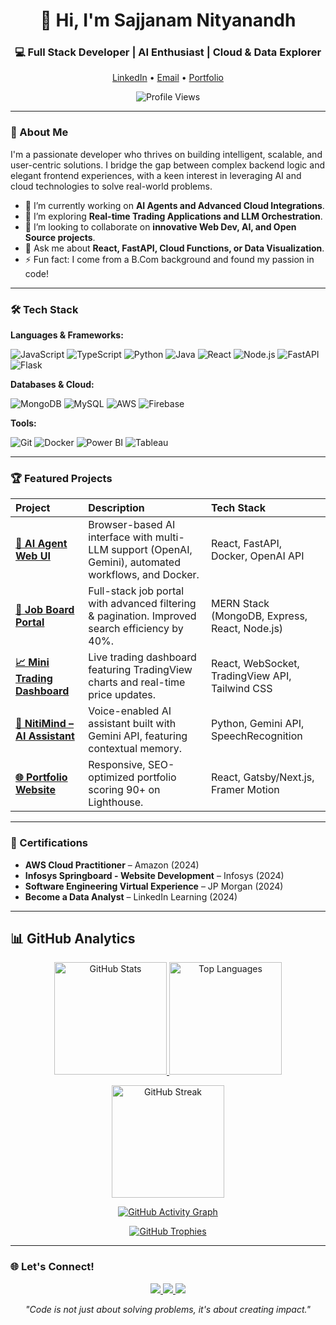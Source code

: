 <h1 align="center">👋 Hi, I'm Sajjanam Nityanandh</h1>
<h3 align="center">💻 Full Stack Developer | AI Enthusiast | Cloud & Data Explorer</h3>

<p align="center">
  <a href="https://www.linkedin.com/in/nityanandh-sajjanam-994543209/">LinkedIn</a> •
  <a href="nnithin357@gmail.com">Email</a> •
  <a href="https://nityanandh.netlify.app/">Portfolio</a>
</p>

<p align="center">
  <img src="https://komarev.com/ghpvc/?username=yourusername&label=Profile%20Views&color=0e75b6&style=flat" alt="Profile Views" />
</p>

---

### 🚀 About Me

I'm a passionate developer who thrives on building intelligent, scalable, and user-centric solutions. I bridge the gap between complex backend logic and elegant frontend experiences, with a keen interest in leveraging AI and cloud technologies to solve real-world problems.

- 🔭 I’m currently working on **AI Agents and Advanced Cloud Integrations**.
- 🌱 I’m exploring **Real-time Trading Applications and LLM Orchestration**.
- 👯 I’m looking to collaborate on **innovative Web Dev, AI, and Open Source projects**.
- 💬 Ask me about **React, FastAPI, Cloud Functions, or Data Visualization**.
- ⚡ Fun fact: I come from a B.Com background and found my passion in code!

---

### 🛠️ Tech Stack

**Languages & Frameworks:**

![JavaScript](https://img.shields.io/badge/JavaScript-F7DF1E?style=for-the-badge&logo=javascript&logoColor=black)
![TypeScript](https://img.shields.io/badge/TypeScript-007ACC?style=for-the-badge&logo=typescript&logoColor=white)
![Python](https://img.shields.io/badge/Python-3776AB?style=for-the-badge&logo=python&logoColor=white)
![Java](https://img.shields.io/badge/Java-ED8B00?style=for-the-badge&logo=openjdk&logoColor=white)
![React](https://img.shields.io/badge/React-20232A?style=for-the-badge&logo=react&logoColor=61DAFB)
![Node.js](https://img.shields.io/badge/Node.js-339933?style=for-the-badge&logo=nodedotjs&logoColor=white)
![FastAPI](https://img.shields.io/badge/FastAPI-009688?style=for-the-badge&logo=fastapi&logoColor=white)
![Flask](https://img.shields.io/badge/Flask-000000?style=for-the-badge&logo=flask&logoColor=white)

**Databases & Cloud:**

![MongoDB](https://img.shields.io/badge/MongoDB-47A248?style=for-the-badge&logo=mongodb&logoColor=white)
![MySQL](https://img.shields.io/badge/MySQL-4479A1?style=for-the-badge&logo=mysql&logoColor=white)
![AWS](https://img.shields.io/badge/AWS-FF9900?style=for-the-badge&logo=amazonaws&logoColor=white)
![Firebase](https://img.shields.io/badge/Firebase-FFCA28?style=for-the-badge&logo=firebase&logoColor=black)

**Tools:**

![Git](https://img.shields.io/badge/Git-F05032?style=for-the-badge&logo=git&logoColor=white)
![Docker](https://img.shields.io/badge/Docker-2496ED?style=for-the-badge&logo=docker&logoColor=white)
![Power BI](https://img.shields.io/badge/Power_BI-F2C811?style=for-the-badge&logo=powerbi&logoColor=black)
![Tableau](https://img.shields.io/badge/Tableau-E97627?style=for-the-badge&logo=tableau&logoColor=white)

---

### 🏆 Featured Projects

| Project | Description | Tech Stack |
| :--- | :--- | :--- |
| **[🤖 AI Agent Web UI](https://github.com/NithinSajjanam/Ai-Agent.git)** | Browser-based AI interface with multi-LLM support (OpenAI, Gemini), automated workflows, and Docker. | React, FastAPI, Docker, OpenAI API |
| **[💼 Job Board Portal](https://github.com/NithinSajjanam/Job-Board.git)** | Full-stack job portal with advanced filtering & pagination. Improved search efficiency by 40%. | MERN Stack (MongoDB, Express, React, Node.js) |
| **[📈 Mini Trading Dashboard](https://github.com/NithinSajjanam/VirtualTradeX.git)** | Live trading dashboard featuring TradingView charts and real-time price updates. | React, WebSocket, TradingView API, Tailwind CSS |
| **[🧠 NitiMind – AI Assistant](https://github.com/NithinSajjanam/NitiMind.git)** | Voice-enabled AI assistant built with Gemini API, featuring contextual memory. | Python, Gemini API, SpeechRecognition |
| **[🌐 Portfolio Website](https://nityanandh.netlify.app/)** | Responsive, SEO-optimized portfolio scoring 90+ on Lighthouse. | React, Gatsby/Next.js, Framer Motion |

---

### 📜 Certifications

- **AWS Cloud Practitioner** – Amazon (2024)
- **Infosys Springboard - Website Development** – Infosys (2024)
- **Software Engineering Virtual Experience** – JP Morgan (2024)
- **Become a Data Analyst** – LinkedIn Learning (2024)

---

## 📊 GitHub Analytics

<p align="center">
  <a href="https://github.com/yourusername">
    <img height="180em" src="https://github-readme-stats.vercel.app/api?username=yourusername&show_icons=true&theme=radical&hide_border=true&include_all_commits=true&count_private=true" alt="GitHub Stats" />
    <img height="180em" src="https://github-readme-stats.vercel.app/api/top-langs/?username=yourusername&theme=radical&hide_border=true&layout=compact&langs_count=8" alt="Top Languages" />
  </a>
</p>

<p align="center">
  <a href="https://github.com/yourusername">
    <img height="180em" src="https://github-readme-streak-stats.herokuapp.com/?user=yourusername&theme=radical&hide_border=true&fire=DD2727&ring=DD2727" alt="GitHub Streak" />
  </a>
</p>

<p align="center">
  <a href="https://github.com/yourusername">
    <img alt="GitHub Activity Graph" src="https://github-readme-activity-graph.vercel.app/graph?username=yourusername&theme=react-dark&hide_border=true&area=true" />
  </a>
</p>

<p align="center">
  <a href="https://github.com/yourusername">
    <img alt="GitHub Trophies" src="https://github-profile-trophy.vercel.app/?username=yourusername&theme=radical&no-frame=true&column=7&margin-w=10&margin-h=10" />
  </a>
</p>

---

### 🌐 Let's Connect!

<p align="center">
  <a href="https://www.linkedin.com/in/nityanandh-sajjanam-994543209/">
    <img src="https://img.shields.io/badge/LinkedIn-0077B5?style=for-the-badge&logo=linkedin&logoColor=white" />
  </a>
  <a href="mailto:nnithin357@email.com">
    <img src="https://img.shields.io/badge/Gmail-D14836?style=for-the-badge&logo=gmail&logoColor=white" />
  </a>
  <a href="https://nityanandh.netlify.app/">
    <img src="https://img.shields.io/badge/Portfolio-%23000000.svg?style=for-the-badge&logo=react&logoColor=white" />
  </a>
</p>

<p align="center">
  <i>"Code is not just about solving problems, it's about creating impact."</i>
</p>
